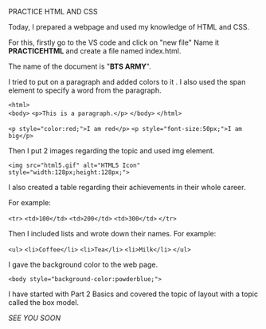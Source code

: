 PRACTICE HTML AND CSS

Today, I prepared a webpage and used my knowledge of HTML and CSS.

For this, firstly go to the VS code and click on "new file" Name it **PRACTICEHTML** and create a file named index.html.

The name of the document is "**BTS ARMY**".

I tried to put on a paragraph and added colors to it . I also used the span element to specify a word from the paragraph.
<!DOCTYPE html>
`<html>`                                          
`<body>`
`<p>This is a paragraph.</p>`
`</body>`
`</html>`

`<p style="color:red;">I am red</p>`
`<p style="font-size:50px;">I am big</p>`


Then I put 2 images regarding the topic and used img element.

`<img src="html5.gif" alt="HTML5 Icon" style="width:128px;height:128px;">`


I also created a table regarding their achievements in their whole career.

For example:

`<tr>`
    `<td>100</td>`
    `<td>200</td>`
    `<td>300</td>`
  `</tr>`


Then I included lists and wrote down their names. For example:

`<ul>`
  `<li>Coffee</li>`
  `<li>Tea</li>`
  `<li>Milk</li>`
`</ul>` 

I gave the background color to the web page.

`<body style="background-color:powderblue;">`


I have started with Part 2 Basics and covered the topic of layout with a topic called the box model.

_SEE YOU SOON_
